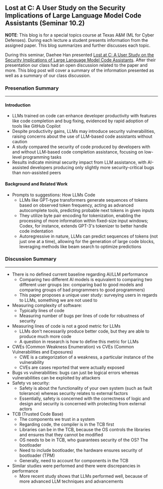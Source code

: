 ## Lost at C: A User Study on the Security Implications of Large Language Model Code Assistants (Seminar 10.2)

**NOTE**: This blog is for a special topics course at Texas A&M (ML for Cyber Defenses). During each lecture a student presents information from the assigned paper. This blog summarizes and further discusses each topic.

During this seminar, Daehee Han presented [Lost at C: A User Study on the Security Implications of Large Language Model Code Assistants]([https://arxiv.org/pdf/2112.02125.pdf](https://arxiv.org/pdf/2208.09727.pdf)). After their presentation our class had an open discussion related to the paper and more. This blog post will cover a summary of the information presented as well as a summary of our class discussion.

### Presenation Summary

---
#### Introduction
- LLMs trained on code can enhance developer productivity with features like code completion and bug fixing, evidenced by rapid adoption of tools like GitHub Copilot
- Despite productivity gains, LLMs may introduce security vulnerabilities, raising concerns about the use of LLM-based code assistants without caution
- A study compared the security of code produced by developers with and without LLM-based code completion assistance, focusing on low-level programming tasks
- Results indicate minimal security impact from LLM assistance, with AI-assisted developers producing only slightly more security-critical bugs than non-assisted peers

#### Background and Related Work
- Prompts to suggestions: How LLMs Code
  - LLMs like GPT-type transformers generate sequences of tokens based on observed token frequency, acting as advanced autocomplete tools, predicting probable next tokens in given inputs
  - They utilize byte pair encoding for tokenization, enabling the processing of more information within fixed-size input windows; Codex, for instance, extends GPT-3's tokenizer to better handle code indentation
  - Autoregressive in nature, LLMs can predict sequences of tokens (not just one at a time), allowing for the generation of large code blocks, leveraging methods like beam search to optimize predictions

### Discussion Summary

---
- There is no defined current baseline regarding AI/LLM performance
  - Comparing two different AI models is equivalent to comparing two different user groups (ex: comparing bad to good models and comparing groups of bad programmers to good programmers)
  - This paper proposes a unique user study: surveying users in regards to LLMs, something we are not used to
- Measuring complexity of software:
  - Typically lines of code
  - Measuring number of bugs per lines of code for robustness of security
- Measuring lines of code is not a good metric for LLMs
  - LLMs don't necessarily produce better code, but they are able to produce much more code
  - A question in research is how to define this metric for LLMs
- CWEs (Common Weakness Enumeration) vs CVEs (Common Vulnerabilities and Exposures)
  - CWE is a categorization of a weakness, a particular instance of the vulnerability
  - CVEs are cases reported that were actually exposed
- Bugs vs vulnerabilities: bugs can just be logical errors whereas vulnerabilities can be exploited by attackers
- Safety vs security:
  - Safety is about the functionality of your own system (such as fault tolerance) whereas security relates to external factors
  - Essentially, safety is concerned with the correctness of logic and design and security is concerned with protecting from external actors
- TCB (Trusted Code Base)
  - The components we trust in a system
  - Regarding code, the compiler is in the TCB first
  - Libraries can be in the TCB, because the OS controls the libraries and ensures that they cannot be modified
  - OS needs to be in TCB, who guarantees security of the OS? The bootloader
  - Need to include bootloader, the hardware ensures security of bootloader (TPM)
  - Generally, need to account for components in the TCB
- Similar studies were performed and there were discrepancies in performance
  - More recent study shows that LLMs performed well, because of more advanced LLM techniques and advancements

